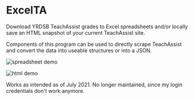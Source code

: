 # ExcelTA
Download YRDSB TeachAssist grades to Excel spreadsheets and/or locally save an HTML snapshot of your current TeachAssist site.

Components of this program can be used to directly scrape TeachAssist and convert the data into useable structures or into a JSON.

![spreadsheet demo](https://media3.giphy.com/media/VXNE38V0c2rCAeiBWr/giphy.gif?cid=790b761142481bc74e68ae4ecab3b1a9cad5acf975a75dcf&rid=giphy.gif&ct=g)

![html demo](https://media4.giphy.com/media/S13UK9rx6GJ42coD5M/giphy.gif?cid=790b7611ed7e39c4c654ea3a8694691a4e4fb62d0dd5cbe5&rid=giphy.gif&ct=g)

Works as intended as of July 2021. No longer maintained, since my login credentials don't work anymore.
